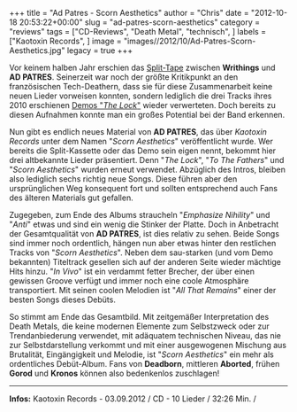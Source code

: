 +++
title = "Ad Patres - Scorn Aesthetics"
author = "Chris"
date = "2012-10-18 20:53:22+00:00"
slug = "ad-patres-scorn-aesthetics"
category = "reviews"
tags = ["CD-Reviews", "Death Metal", "technisch", ]
labels = ["Kaotoxin Records", ]
image = "images//2012/10/Ad-Patres-Scorn-Aesthetics.jpg"
legacy = true
+++

Vor keinem halben Jahr erschien das <a href="http://necroslaughter.de/2012/05/writhings-ad-patres-split-tape/" title="Writhings / Ad Patres – Split Tape">Split-Tape</a> zwischen **Writhings** und **AD PATRES**. Seinerzeit war noch der größte Kritikpunkt an den französischen Tech-Deathern, dass sie für diese Zusammenarbeit keine neuen Lieder vorweisen konnten, sondern lediglich die drei Tracks ihres 2010 erschienen <a href="http://necroslaughter.de/2011/03/ad-patres-promo-2010/" title="Ad Patres – Promo 2010">Demos "_The Lock_"</a> wieder verwerteten. Doch bereits zu diesen Aufnahmen konnte man ein großes Potential bei der Band erkennen.

Nun gibt es endlich neues Material von **AD PATRES**, das über _Kaotoxin Records_ unter dem Namen "_Scorn Aesthetics_" veröffentlicht wurde. Wer bereits die Split-Kassette oder das Demo sein eigen nennt, bekommt hier drei altbekannte Lieder präsentiert. Denn "_The Lock_", "_To The Fathers_" und "_Scorn Aesthetics_" wurden erneut verwendet. Abzüglich des Intros, bleiben also lediglich sechs richtig neue Songs. Diese führen aber den ursprünglichen Weg konsequent fort und sollten entsprechend auch Fans des älteren Materials gut gefallen.

Zugegeben, zum Ende des Albums straucheln "_Emphasize Nihility_" und "_Anti_" etwas und sind ein wenig die Stinker der Platte. Doch in Anbetracht der Gesamtqualität von **AD PATRES**, ist dies relativ zu sehen. Beide Songs sind immer noch ordentlich, hängen nun aber etwas hinter den restlichen Tracks von "_Scorn Aesthetics_". Neben dem sau-starken (und vom Demo bekannten) Titeltrack gesellen sich auf der anderen Seite wieder mächtige Hits hinzu. "_In Vivo_" ist ein verdammt fetter Brecher, der über einen gewissen Groove verfügt und immer noch eine coole Atmosphäre transportiert. Mit seinen coolen Melodien ist "_All That Remains_" einer der besten Songs dieses Debüts.

So stimmt am Ende das Gesamtbild. Mit zeitgemäßer Interpretation des Death Metals, die keine modernen Elemente zum Selbstzweck oder zur Trendanbiederung verwendet, mit adäquatem technischen Niveau, das nie zur Selbstdarstellung verkommt und mit einer ausgewogenen Mischung aus Brutalität, Eingängigkeit und Melodie, ist "_Scorn Aesthetics_" ein mehr als ordentliches Debüt-Album. Fans von **Deadborn**, mittleren **Aborted**, frühen **Gorod** und **Kronos** können also bedenkenlos zuschlagen!



---
**Infos:**
Kaotoxin Records - 03.09.2012 / 
CD - 10 Lieder / 32:26 Min. / 
